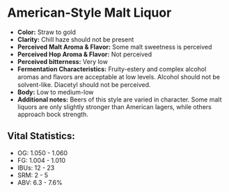 # American-Style Malt Liquor

- **Color:** Straw to gold
- **Clarity:** Chill haze should not be present
- **Perceived Malt Aroma & Flavor:** Some malt sweetness is perceived
- **Perceived Hop Aroma & Flavor:** Not perceived
- **Perceived bitterness:** Very low
- **Fermentation Characteristics:** Fruity-estery and complex alcohol aromas and ﬂavors are acceptable at low levels. Alcohol should not be solvent-like. Diacetyl should not be perceived.
- **Body:** Low to medium-low
- **Additional notes:** Beers of this style are varied in character. Some malt liquors are only slightly stronger than American lagers, while others approach bock strength.

## Vital Statistics:

- OG: 1.050 - 1.060
- FG: 1.004 - 1.010
- IBUs: 12 - 23
- SRM: 2 - 5
- ABV: 6.3 - 7.6%
